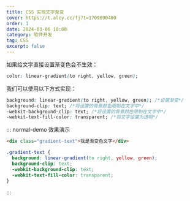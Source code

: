 ```yaml
---
title: CSS 实现文字渐变
cover: https://t.alcy.cc/fj?t=1709690400
order: 1
date: 2024-03-06 10:00
category: 软件开发
tag: CSS
excerpt: false
---
```


如果给文字直接设置渐变色会不生效：

```css
color: linear-gradient(to right, yellow, green);
```

我们可以使用以下方式实现：

```css
background: linear-gradient(to right, yellow, green); /*设置渐变*/
background-clip: text; /*将设置的背景颜色限制在文字中*/
-webkit-background-clip: text; /*将设置的背景颜色限制在文字中*/
-webkit-text-fill-color: transparent; /*将文字设置为透明*/
```

::: normal-demo 效果演示

```html
<div class="gradient-text">我是渐变色文字</div>
```

```css
.gradient-text {
  background: linear-gradient(to right, yellow, green);
  background-clip: text;
  -webkit-background-clip: text;
  -webkit-text-fill-color: transparent;
}
```

:::
